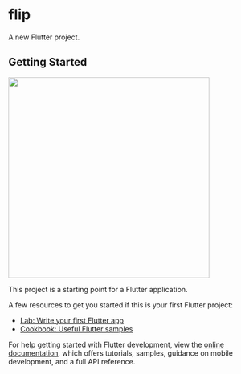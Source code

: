 # flip

A new Flutter project.

## Getting Started
<img src='https://github.com/Mirzaazmath/flutter_flipAnimation/blob/main/assets/Simulator%20Screen%20Recording%20-%20iPhone%20SE%20(3rd%20generation)%20-%202022-11-09%20at%2015.57.03.gif' height='400'>

This project is a starting point for a Flutter application.

A few resources to get you started if this is your first Flutter project:

- [Lab: Write your first Flutter app](https://docs.flutter.dev/get-started/codelab)
- [Cookbook: Useful Flutter samples](https://docs.flutter.dev/cookbook)

For help getting started with Flutter development, view the
[online documentation](https://docs.flutter.dev/), which offers tutorials,
samples, guidance on mobile development, and a full API reference.
